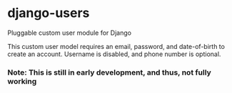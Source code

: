 # django-users
Pluggable custom user module for Django

This custom user model requires an email, password, and date-of-birth to create an account.
Username is disabled, and phone number is optional.

### Note: This is still in early development, and thus, not fully working